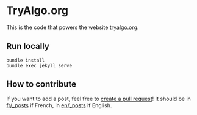 # TryAlgo.org

This is the code that powers the website [tryalgo.org](http://tryalgo.org).

## Run locally

    bundle install
    bundle exec jekyll serve

## How to contribute

If you want to add a post, feel free to [create a pull request](https://github.com/jilljenn/tryalgo.org/pulls)!
It should be in [fr/_posts](fr/_posts/) if French, in [en/_posts](en/_posts/) if English.
